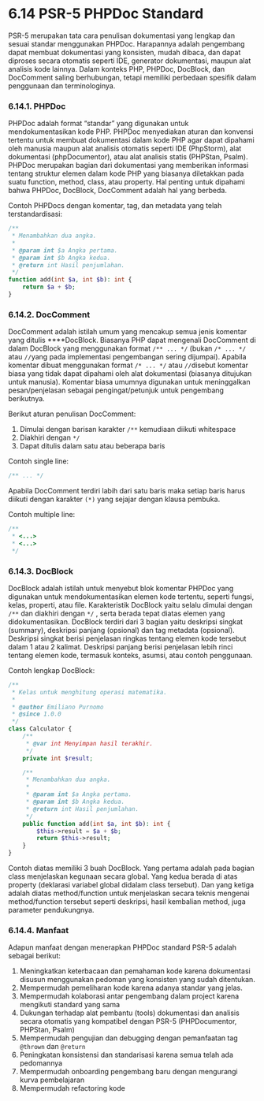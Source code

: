 # 6.14 PSR-5 PHPDoc Standard

PSR-5 merupakan tata cara penulisan dokumentasi yang lengkap dan sesuai standar menggunakan PHPDoc. Harapannya adalah pengembang dapat membuat dokumentasi yang konsisten, mudah dibaca, dan dapat diproses secara otomatis seperti IDE, generator dokumentasi, maupun alat analisis kode lainnya.  Dalam konteks PHP, PHPDoc, DocBlock, dan DocComment saling berhubungan, tetapi memiliki perbedaan spesifik dalam penggunaan dan terminologinya. 

### 6.14.1. **PHPDoc**

PHPDoc adalah format “standar” yang digunakan untuk mendokumentasikan kode PHP. PHPDoc menyediakan aturan dan konvensi tertentu untuk membuat dokumentasi dalam kode PHP agar dapat dipahami oleh manusia maupun alat analisis otomatis seperti IDE (PhpStorm), alat dokumentasi (phpDocumentor), atau alat analisis statis (PHPStan, Psalm). PHPDoc merupakan bagian dari dokumentasi yang memberikan informasi tentang struktur elemen dalam kode PHP yang biasanya diletakkan pada suatu function, method, class, atau property. 
Hal penting untuk dipahami bahwa PHPDoc, DocBlock, DocComment adalah hal yang berbeda. 

Contoh PHPDocs dengan komentar, tag, dan metadata yang telah terstandardisasi:

```php
/**
 * Menambahkan dua angka.
 *
 * @param int $a Angka pertama.
 * @param int $b Angka kedua.
 * @return int Hasil penjumlahan.
 */
function add(int $a, int $b): int {
    return $a + $b;
}
```

### 6.14.2. **DocComment**

DocComment adalah istilah umum yang mencakup semua jenis komentar yang ditulis ****DocBlock. Biasanya PHP dapat mengenali DocComment di dalam DocBlock yang menggunakan format `/** ... */` (bukan `/* ... */` atau `//`yang pada implementasi pengembangan sering dijumpai). Apabila komentar dibuat menggunakan format `/* ... */` atau `//`disebut komentar biasa yang tidak dapat dipahami oleh alat dokumentasi (biasanya ditujukan untuk manusia). Komentar biasa umumnya digunakan untuk meninggalkan pesan/penjelasan sebagai pengingat/petunjuk untuk pengembang berikutnya. 

Berikut aturan penulisan DocComment:

1. Dimulai dengan barisan karakter `/**` kemudiaan diikuti whitespace
2. Diakhiri dengan `*/` 
3. Dapat ditulis dalam satu atau beberapa baris

Contoh single line:

```php
/** ... */
```

Apabila DocComment terdiri labih dari satu baris maka setiap baris harus diikuti dengan karakter `(*)` yang sejajar dengan klausa pembuka. 

Contoh multiple line:

```php
/**
 * <...>
 * <...>
 */
```

### 6.14.3. **DocBlock**

DocBlock adalah istilah untuk menyebut blok komentar PHPDoc yang digunakan untuk mendokumentasikan elemen kode tertentu, seperti fungsi, kelas, properti, atau file. Karakteristik DocBlock yaitu selalu dimulai dengan `/**` dan diakhiri dengan `*/` , serta berada tepat diatas elemen yang didokumentasikan. DocBlock terdiri dari 3 bagian yaitu deskripsi singkat (summary), deskripsi panjang (opsional) dan tag metadata (opsional). Deskripsi singkat berisi penjelasan ringkas tentang elemen kode tersebut dalam 1 atau 2 kalimat. Deskripsi panjang berisi penjelasan lebih rinci tentang elemen kode, termasuk konteks, asumsi, atau contoh penggunaan.

Contoh lengkap DocBlock:

```php
/**
 * Kelas untuk menghitung operasi matematika.
 *
 * @author Emiliano Purnomo
 * @since 1.0.0
 */
class Calculator {
    /**
     * @var int Menyimpan hasil terakhir.
     */
    private int $result;

    /**
     * Menambahkan dua angka.
     *
     * @param int $a Angka pertama.
     * @param int $b Angka kedua.
     * @return int Hasil penjumlahan.
     */
    public function add(int $a, int $b): int {
        $this->result = $a + $b;
        return $this->result;
    }
}
```

Contoh diatas memiliki 3 buah DocBlock. Yang pertama adalah pada bagian class menjelaskan kegunaan secara global. Yang kedua berada di atas property (deklarasi variabel global didalam class tersebut). Dan yang ketiga adalah diatas method/function untuk menjelaskan secara teknis mengenai method/function tersebut seperti deskripsi, hasil kembalian method, juga parameter pendukungnya.

### 6.14.4. Manfaat

Adapun manfaat dengan menerapkan PHPDoc standard PSR-5 adalah sebagai berikut:

1. Meningkatkan keterbacaan dan pemahaman kode karena dokumentasi disusun menggunakan pedoman yang konsisten yang sudah ditentukan.
2. Mempermudah pemeliharan kode karena adanya standar yang jelas.
3. Mempermudah kolaborasi antar pengembang dalam project karena mengikuti standard yang sama
4. Dukungan terhadap alat pembantu (tools) dokumentasi dan analisis secara otomatis yang kompatibel dengan PSR-5 (PHPDocumentor, PHPStan, Psalm)
5. Mempermudah pengujian dan debugging dengan pemanfaatan tag `@thrown` dan `@return`
6. Peningkatan konsistensi dan standarisasi karena semua telah ada pedomannya
7. Mempermudah onboarding pengembang baru dengan mengurangi kurva pembelajaran
8. Mempermudah refactoring kode